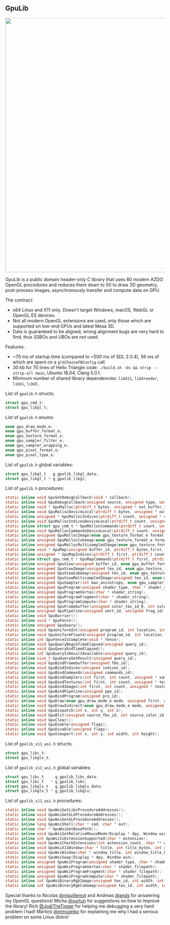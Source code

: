 GpuLib
------

<img width="800px" src="https://i.imgur.com/dQEm83w.gif" />

GpuLib is a public domain header-only C library that uses 80 modern AZDO OpenGL procedures and reduces them down to 50
to draw 3D geometry, post-process images, asynchronously transfer and compute data on GPU.

The contract:

 * x64 Linux and X11 only. Doesn't target Windows, macOS, WebGL or OpenGL ES devices.
 * Not all modern OpenGL extensions are used, only those which are supported on low-end GPUs and latest Mesa 3D.
 * Data is guaranteed to be aligned, wrong alignment bugs are very hard to find, thus SSBOs and UBOs are not used.

Features:

 * ~70 ms of startup time (compared to ~500 ms of SDL 2.0.4), 56 ms of which are spent on a `glXChooseFBConfig` call.
 * 30 kb for 70 lines of Hello Triangle code: `./build.sh -Os && strip --strip-all main`, Ubuntu 18.04, Clang 5.0.1.
 * Minimum number of shared library dependencies: `libX11`, `libXrender`, `libXi`, `libdl`.

List of `gpulib.h` structs:

```c
struct gpu_cmd_t;
struct gpu_libgl_t;
```

List of `gpulib.h` enums:

```c
enum gpu_draw_mode_e;
enum gpu_buffer_format_e;
enum gpu_texture_format_e;
enum gpu_sampler_filter_e;
enum gpu_sampler_wrapping_e;
enum gpu_pixel_format_e;
enum gpu_pixel_type_e;
```

List of `gpulib.h` global variables:

```c
struct gpu_libgl_t   g_gpulib_libgl_data;
struct gpu_libgl_t * g_gpulib_libgl;
```

List of `gpulib.h` procedures:

```c
static inline void GpuSetDebugCallback(void * callback);
static inline void GpuDebugCallback(unsigned source, unsigned type, unsigned id, unsigned severity, int length, char * message, void * user_data);
static inline void * GpuMalloc(ptrdiff_t bytes, unsigned * out_buffer_id);
static inline void GpuMallocDeviceLocal(ptrdiff_t bytes, unsigned * out_buffer_id);
static inline unsigned * GpuMallocIndices(ptrdiff_t count, unsigned * out_indices_id);
static inline void GpuMallocIndicesDeviceLocal(ptrdiff_t count, unsigned * out_indices_id);
static inline struct gpu_cmd_t * GpuMallocCommands(ptrdiff_t count, unsigned * out_commands_id);
static inline void GpuMallocCommandsDeviceLocal(ptrdiff_t count, unsigned * out_commands_id);
static inline unsigned GpuMallocImage(enum gpu_texture_format_e format, int width, int height, int layer_count, int mipmap_count);
static inline unsigned GpuMallocCubemap(enum gpu_texture_format_e format, int width, int height, int layer_count, int mipmap_count);
static inline unsigned GpuMallocMultisampledImage(enum gpu_texture_format_e format, int width, int height, int layer_count, int msaa_samples);
static inline void * GpuMap(unsigned buffer_id, ptrdiff_t bytes_first, ptrdiff_t bytes_count);
static inline unsigned * GpuMapIndices(ptrdiff_t first, ptrdiff_t count);
static inline struct gpu_cmd_t * GpuMapCommands(ptrdiff_t first, ptrdiff_t count);
static inline unsigned GpuView(unsigned buffer_id, enum gpu_buffer_format_e format, ptrdiff_t bytes_first, ptrdiff_t bytes_count);
static inline unsigned GpuViewImage(unsigned tex_id, enum gpu_texture_format_e format, int layer_first, int layer_count, int mipmap_first, int mipmap_count);
static inline unsigned GpuViewCubemap(unsigned tex_id, enum gpu_texture_format_e format, int layer_first, int layer_count, int mipmap_first, int mipmap_count);
static inline unsigned GpuViewMultisampledImage(unsigned tex_id, enum gpu_texture_format_e format, int layer_first, int layer_count, int mipmap_first, int mipmap_count);
static inline unsigned GpuSampler(int max_anisotropy, enum gpu_sampler_filter_e min_filter, enum gpu_sampler_filter_e mag_filter, enum gpu_sampler_wrapping_e wrapping);
static inline unsigned GpuProgram(unsigned shader_type, char * shader_string);
static inline unsigned GpuProgramVertex(char * shader_string);
static inline unsigned GpuProgramFragment(char * shader_string);
static inline unsigned GpuProgramCompute(char * shader_string);
static inline unsigned GpuFramebuffer(unsigned color_tex_id_0, int color_tex_layer_0, unsigned color_tex_id_1, int color_tex_layer_1, unsigned color_tex_id_2, int color_tex_layer_2, unsigned color_tex_id_3, int color_tex_layer_3, unsigned depth_tex_id_0, int depth_tex_layer_0);
static inline unsigned GpuPipeline(unsigned vert_id, unsigned frag_id);
static inline void GpuBarrier();
static inline void * GpuFence();
static inline unsigned GpuQuery();
static inline void GpuUniformInt(unsigned program_id, int location, int count, int * value);
static inline void GpuUniformFloat4(unsigned program_id, int location, int count, float * value);
static inline int GpuFenceIsComplete(void * fence);
static inline void GpuQueryBeginTimeElapsed(unsigned query_id);
static inline void GpuQueryEndTimeElapsed();
static inline int GpuQueryIsResultAvailable(unsigned query_id);
static inline size_t GpuQueryGetResult(unsigned query_id);
static inline void GpuBindFramebuffer(unsigned fbo_id);
static inline void GpuBindIndices(unsigned indices_id);
static inline void GpuBindCommands(unsigned commands_id);
static inline void GpuBindSamplers(int first, int count, unsigned * sampler_ids);
static inline void GpuBindTextures(int first, int count, unsigned * texture_ids);
static inline void GpuBindImages(int first, int count, unsigned * texture_ids);
static inline void GpuBindPipeline(unsigned ppo_id);
static inline void GpuBindProgram(unsigned pro_id);
static inline void GpuDraw(enum gpu_draw_mode_e mode, unsigned first, unsigned count, unsigned instance_count);
static inline void GpuDrawIndirect(enum gpu_draw_mode_e mode, unsigned binded_commands_first, unsigned binded_commands_count);
static inline void GpuDispatch(int x, int y, int z);
static inline void GpuBlit(unsigned source_fbo_id, int source_color_id, int source_x, int source_y, int source_width, int source_height, unsigned target_fbo_id, int target_color_id, int target_x, int target_y, int target_width, int target_height);
static inline void GpuClear();
static inline void GpuEnable(unsigned flags);
static inline void GpuDisable(unsigned flags);
static inline void GpuViewport(int x, int y, int width, int height);
```

List of `gpulib_x11_wsi.h` structs:

```c
struct gpu_libc_t;
struct gpu_libglx_t;
```

List of `gpulib_x11_wsi.h` global variables:

```c
struct gpu_libc_t     g_gpulib_libc_data;
struct gpu_libc_t   * g_gpulib_libc;
struct gpu_libglx_t   g_gpulib_libglx_data;
struct gpu_libglx_t * g_gpulib_libglx;
```

List of `gpulib_x11_wsi.h` procedures:

```c
static inline void GpuWsiGetLibcProcedureAddresses();
static inline void GpuWsiGetGLXProcedureAddresses();
static inline void GpuWsiGetGLProcedureAddresses();
static inline long GpuWsiShell(char * cmd, char * out);
static inline char * GpuWsiGetBasePath();
static inline void GpuWsiSetRelativeMouseMode(Display * dpy, Window win, int enabled);
static inline int GpuWsiIsExtensionSupported(char * extension);
static inline void GpuWsiCheckExtensions(int extension_count, char ** extensions);
static inline void GpuWsiX11Window(char * title, int title_bytes, int x, int y, int w, int h, int msaa_sample_count, Display ** out_display, Window * out_window);
static inline void GpuWsiWindow(char * window_title, int window_title_bytes, int window_width, int window_height, int msaa_samples, char * out_scancodes, Display ** out_dpy, Window * out_win);
static inline void GpuWsiSwap(Display * dpy, Window win);
static inline unsigned GpuWsiProgram(unsigned shader_type, char * shader_filepath);
static inline unsigned GpuWsiProgramVertex(char * shader_filepath);
static inline unsigned GpuWsiProgramFragment(char * shader_filepath);
static inline unsigned GpuWsiProgramCompute(char * shader_filepath);
static inline int GpuWsiBinaryRgbImage(unsigned tex_id, int width, int height, int layer_count, char * img_binary_filepath);
static inline int GpuWsiBinaryRgbCubemap(unsigned tex_id, int width, int height, int layer_count, char * cbm_binary_filepath);
```

Special thanks to Nicolas [@nlguillemot](https://github.com/nlguillemot) and Andreas [@ands](https://github.com/ands)
for answering my OpenGL questions!
Micha [@vurtun](https://github.com/vurtun) for suggestions on how to improve the library!
Rich [@JodiTheTigger](https://github.com/JodiTheTigger) for helping me debugging a very hard problem I had!
Mārtiņš [@mmozeiko](https://github.com/mmozeiko) for explaining me why I had a serious problem on some Linux distro!

